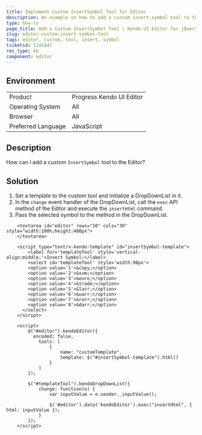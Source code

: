 ```yaml
---
title: Implement Custom InsertSymbol Tool for Editor
description: An example on how to add a custom insert-symbol tool to the Kendo UI Editor.
type: how-to
page_title: Add a Custom InsertSymbol Tool | Kendo UI Editor for jQuery
slug: editor-custom-insert-symbol-tool
tags: editor, custom, tool, insert, symbol
ticketid: 1141847
res_type: kb
component: editor
---
```


## Environment

<table>
 <tr>
  <td>Product</td>
  <td>Progress Kendo UI Editor</td>
 </tr>
 <tr>
  <td>Operating System</td>
  <td>All</td>
 </tr>
 <tr>
  <td>Browser</td>
  <td>All</td>
 </tr>
 <tr>
  <td>Preferred Language</td>
  <td>JavaScript</td>
 </tr>
</table>

## Description

How can I add a custom `InsertSymbol` tool to the Editor?

## Solution

1. Set a template to the custom tool and initialize a DropDownList in it.
1. In the `change` event handler of the DropDownList, call the `exec` API method of the Editor and execute the `insertHtml` command.
1. Pass the selected symbol to the method in the DropDownList.

```dojo
	<textarea id="editor" rows="10" cols="30" style="width:100%;height:400px">
	</textarea>

	<script type="text/x-kendo-template" id="insertSymbol-template">
		<label for='templateTool' style='vertical-align:middle;'>Insert Symbol:</label>
		<select id='templateTool' style='width:90px'>
		<option value='1'>&copy;</option>
		<option value='2'>&sum;</option>
		<option value='3'>&euro;</option>
		<option value='4'>&trade;</option>
		<option value='5'>&larr;</option>
		<option value='6'>&uarr;</option>
		<option value='7'>&rarr;</option>
		<option value='8'>&darr;</option>
	  </select>
	</script>

	<script>
		$("#editor").kendoEditor({
		  encoded: false,
			tools: [
				{
					name: "customTemplate",
					template: $("#insertSymbol-template").html()
				}
			]
		});

		$("#templateTool").kendoDropDownList({
			change: function(e) {
				var inputValue = e.sender._inputValue();

				$('#editor').data('kendoEditor').exec("insertHtml", { html: inputValue });
			}
		});
	</script>
```
